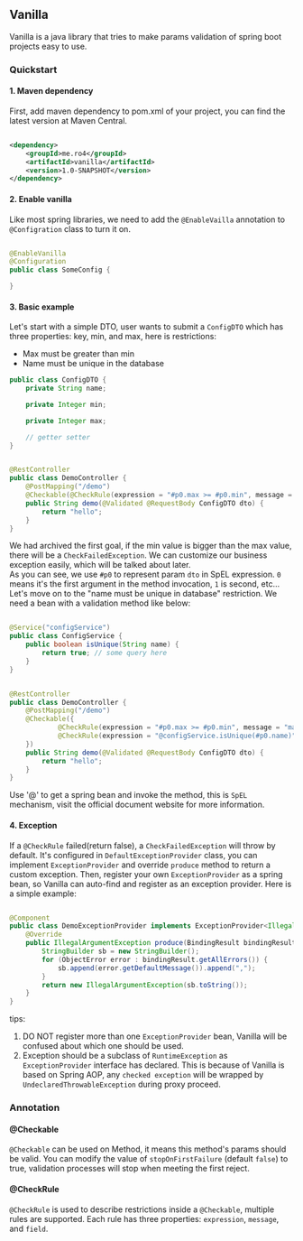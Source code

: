 ## Vanilla

Vanilla is a java library that tries to make params validation of spring boot projects easy to use.

### Quickstart

#### 1. Maven dependency

First, add maven dependency to pom.xml of your project, you can find the latest version at Maven Central.

```xml

<dependency>
    <groupId>me.ro4</groupId>
    <artifactId>vanilla</artifactId>
    <version>1.0-SNAPSHOT</version>
</dependency>
```

#### 2. Enable vanilla

Like most spring libraries, we need to add the `@EnableVailla` annotation to `@Configration` class to turn it on.

```java

@EnableVanilla
@Configuration
public class SomeConfig {

}
```

#### 3. Basic example

Let's start with a simple DTO, user wants to submit a `ConfigDTO` which has three properties: key, min, and max, here is
restrictions:

* Max must be greater than min
* Name must be unique in the database

```java
public class ConfigDTO {
    private String name;

    private Integer min;

    private Integer max;

    // getter setter 
}
```

```java

@RestController
public class DemoController {
    @PostMapping("/demo")
    @Checkable(@CheckRule(expression = "#p0.max >= #p0.min", message = "max must greater than min"))
    public String demo(@Validated @RequestBody ConfigDTO dto) {
        return "hello";
    }
}
```

We had archived the first goal, if the min value is bigger than the max value, there will be a `CheckFailedException`.
We can customize our business exception easily, which will be talked about later.  
As you can see, we use `#p0` to represent param `dto` in SpEL expression. `0` means it's the first argument in the
method invocation, `1` is second, etc...  
Let's move on to the "name must be unique in database" restriction. We need a bean with a validation method like below:

```java

@Service("configService")
public class ConfigService {
    public boolean isUnique(String name) {
        return true; // some query here
    }
}
```

```java

@RestController
public class DemoController {
    @PostMapping("/demo")
    @Checkable({
            @CheckRule(expression = "#p0.max >= #p0.min", message = "max must greater than min"),
            @CheckRule(expression = "@configService.isUnique(#p0.name)", message = "name already exists")
    })
    public String demo(@Validated @RequestBody ConfigDTO dto) {
        return "hello";
    }
}
```

Use '@' to get a spring bean and invoke the method, this is `SpEL` mechanism, visit the official document website for
more information.

#### 4. Exception

If a `@CheckRule` failed(return false), a `CheckFailedException` will throw by default. It's configured
in `DefaultExceptionProvider` class, you can implement `ExceptionProvider` and override `produce` method to return a
custom exception. Then, register your own `ExceptionProvider` as a spring bean, so Vanilla can auto-find and register as
an exception provider. Here is a simple example:

```java

@Component
public class DemoExceptionProvider implements ExceptionProvider<IllegalArgumentException> {
    @Override
    public IllegalArgumentException produce(BindingResult bindingResult) {
        StringBuilder sb = new StringBuilder();
        for (ObjectError error : bindingResult.getAllErrors()) {
            sb.append(error.getDefaultMessage()).append(",");
        }
        return new IllegalArgumentException(sb.toString());
    }
}

```

tips:

1. DO NOT register more than one `ExceptionProvider` bean, Vanilla will be confused about which one should be used.
2. Exception should be a subclass of `RuntimeException` as `ExceptionProvider` interface has declared. This is because
   of Vanilla is based on Spring AOP, any `checked exception` will be wrapped by `UndeclaredThrowableException` during
   proxy proceed.

### Annotation

#### @Checkable

`@Checkable` can be used on Method, it means this method's params should be valid. You can modify the value
of `stopOnFirstFailure` (default `false`) to true, validation processes will stop when meeting the first reject.

#### @CheckRule

`@CheckRule` is used to describe restrictions inside a `@Checkable`, multiple rules are supported. Each rule has three
properties: `expression`, `message`, and `field`.